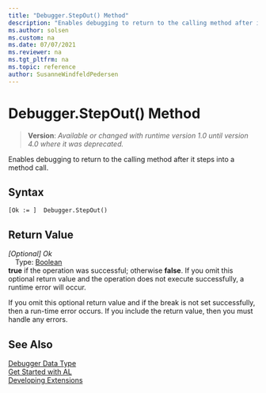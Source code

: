 ```yaml
---
title: "Debugger.StepOut() Method"
description: "Enables debugging to return to the calling method after it steps into a method call."
ms.author: solsen
ms.custom: na
ms.date: 07/07/2021
ms.reviewer: na
ms.tgt_pltfrm: na
ms.topic: reference
author: SusanneWindfeldPedersen
---
```

[//]: # (START>DO_NOT_EDIT)
[//]: # (IMPORTANT:Do not edit any of the content between here and the END>DO_NOT_EDIT.)
[//]: # (Any modifications should be made in the .xml files in the ModernDev repo.)
# Debugger.StepOut() Method
> **Version**: _Available or changed with runtime version 1.0 until version 4.0 where it was deprecated._

Enables debugging to return to the calling method after it steps into a method call.


## Syntax
```AL
[Ok := ]  Debugger.StepOut()
```


## Return Value
*[Optional] Ok*  
&emsp;Type: [Boolean](../boolean/boolean-data-type.md)  
**true** if the operation was successful; otherwise **false**.   If you omit this optional return value and the operation does not execute successfully, a runtime error will occur.  


[//]: # (IMPORTANT: END>DO_NOT_EDIT)


If you omit this optional return value and if the break is not set successfully, then a run-time error occurs. If you include the return value, then you must handle any errors.

## See Also
[Debugger Data Type](debugger-data-type.md)  
[Get Started with AL](../../devenv-get-started.md)  
[Developing Extensions](../../devenv-dev-overview.md)